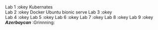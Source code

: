 Lab 1 :okey  Kubernates  
Lab 2 :okey  Docker Ubuntu bionic serve 
Lab 3 :okey  
Lab 4 :okey
Lab 5 :okey
Lab 6 :okey
Lab 7 :okey
Lab 8 :okey
Lab 9 :okey
***Azerbaycan***
 :Grinnning:
